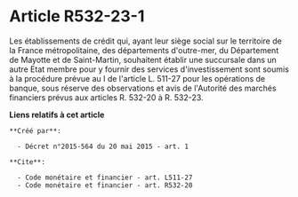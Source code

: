 # Article R532-23-1

Les établissements de crédit qui, ayant leur siège social sur le territoire de la France métropolitaine, des départements
d'outre-mer, du Département de Mayotte et de Saint-Martin, souhaitent établir une succursale dans un autre Etat membre pour y
fournir des services d'investissement sont soumis à la procédure prévue au I de l'article L. 511-27 pour les opérations de
banque, sous réserve des observations et avis de l'Autorité des marchés financiers prévus aux articles R. 532-20 à R. 532-23.

**Liens relatifs à cet article**

	**Créé par**:

	  - Décret n°2015-564 du 20 mai 2015 - art. 1

	**Cite**:

	  - Code monétaire et financier - art. L511-27
	  - Code monétaire et financier - art. R532-20
